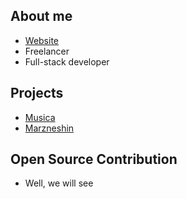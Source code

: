 
## About me

- [Website](mardin.cc)
- Freelancer
- Full-stack developer

## Projects

- [Musica](https://github.com/krr0ption/musica)
- [Marzneshin](https://github.com/krr0ption/marzneshin)

## Open Source Contribution

- Well, we will see
